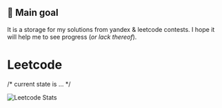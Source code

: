 ## 🎯 Main goal 

It is a storage for my solutions from yandex & leetcode contests. I hope it will help me to see progress (_or lack thereof_).


# Leetcode

/* current state is ... */

![Leetcode Stats](https://leetcard.jacoblin.cool/zinchse?ext=contest)
